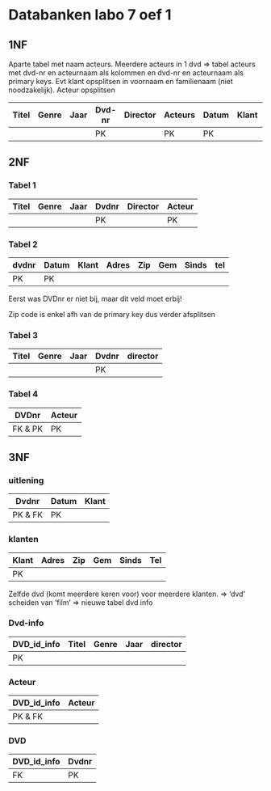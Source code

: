 # Databanken labo 7 oef 1

## 1NF
Aparte tabel met naam acteurs. Meerdere acteurs in 1 dvd => tabel acteurs met dvd-nr en acteurnaam als kolommen en dvd-nr en acteurnaam als primary keys.
Evt klant opsplitsen in voornaam en familienaam (niet noodzakelijk).
Acteur opsplitsen

| Titel | Genre | Jaar | Dvd-nr | Director | Acteurs | Datum | Klant | Adres | Zip | Gem | Sinds | Tel. |
| ----- | ----- | ---- | ------ | -------- | ------- | ----- | ----- | ----- | --- | --- | ----- | ---- |
|       |       |      | PK     |          |  PK     |   PK  |       |       |     |     |       |      |

## 2NF
### Tabel 1

| Titel | Genre | Jaar | Dvdnr | Director | Acteur |
| ----- | ----- | ---- | ----- | -------- | ------ |
|       |       |      | PK    |          | PK     |

### Tabel 2

| dvdnr | Datum | Klant | Adres | Zip | Gem | Sinds | tel |
|-------|-------|-------|-------|-----|-----|-------|-----|
|  PK   | PK    |       |       |     |     |       |     |

Eerst was DVDnr er niet bij, maar dit veld moet erbij!

Zip code is enkel afh van de primary key dus verder afsplitsen

### Tabel 3

| Titel | Genre | Jaar | Dvdnr | director |
|-------|-------|------|-------|----------|
|       |       |      |   PK  |          |

### Tabel 4

| DVDnr   | Acteur |
|---------|--------|
| FK & PK |   PK   |

## 3NF
### uitlening

| Dvdnr   | Datum | Klant |
|---------|-------|-------|
| PK & FK | PK    |       |

### klanten

| Klant | Adres | Zip | Gem | Sinds | Tel |
|-------|-------|-----|-----|-------|-----|
| PK    |       |     |     |       |     |

Zelfde dvd (komt meerdere keren voor) voor meerdere klanten. => ‘dvd’ scheiden van ‘film’ => nieuwe tabel dvd info

### Dvd-info

| DVD\_id_info | Titel | Genre | Jaar | director |
|--------------|-------|-------|------|----------|
| PK           |       |       |      |          |

### Acteur

| DVD\_id_info | Acteur |
|--------------|--------|
| PK & FK      |        |

### DVD

| DVD\_id_info | Dvdnr |
|--------------|-------|
| FK           | PK    |